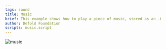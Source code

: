 ```yaml
---
tags: sound
title: Music
brief: This example shows how to play a piece of music, stored as an .OGG file, with a sound component. The sound component is set to "looping" causing the music to never, ever stop.
author: Defold Foundation
scripts: music.script
---
```


![music](music.jpg)